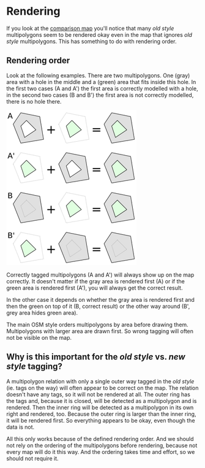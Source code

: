 
# Rendering

If you look at the [comparison map](http://area.jochentopf.com/map/) you'll
notice that many *old style* multipolygons seem to be rendered okay even in
the map that ignores *old style* multipolygons. This has something to do with
rendering order.

## Rendering order

Look at the following examples. There are two multipolygons. One (gray) area
with a hole in the middle and a (green) area that fits inside this hole.
In the first two cases (A and A') the first area is correctly modelled with
a hole, in the second two cases (B and B') the first area is not correctly
modelled, there is no hole there.

![Overwriting areas](overwrite.png)

Correctly tagged multipolygons (A and A') will always show up on the map
correctly. It doesn't matter if the gray area is rendered first (A) or if the
green area is rendered first (A'), you will always get the correct result.

In the other case it depends on whether the gray area is rendered first and
then the green on top of it (B, correct result) or the other way around (B',
grey area hides green area).

The main OSM style orders multipolygons by area before drawing them.
Multipolygons with larger area are drawn first. So wrong tagging will often
not be visible on the map.

## Why is this important for the *old style* vs. *new style* tagging?

A multipolygon relation with only a single outer way tagged in the *old style*
(ie. tags on the way) will often appear to be correct on the map. The relation
doesn't have any tags, so it will not be rendered at all. The outer ring has
the tags and, because it is closed, will be detected as a multipolygon and is
rendered. Then the inner ring will be detected as a multipolygon in its own
right and rendered, too. Because the outer ring is larger than the inner ring,
it will be rendered first. So everything appears to be okay, even though the
data is not.

All this only works because of the defined rendering order. And we should not
rely on the ordering of the multipolygons before rendering, because not every
map will do it this way. And the ordering takes time and effort, so we should
not require it.

